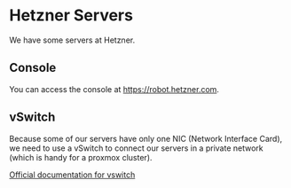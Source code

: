 # Hetzner Servers

We have some servers at Hetzner.

## Console

You can access the console at https://robot.hetzner.com.

## vSwitch

Because some of our servers have only one NIC (Network Interface Card),
we need to use a vSwitch to connect our servers in a private network
(which is handy for a proxmox cluster).

[Official documentation for vswitch](https://docs.hetzner.com/robot/dedicated-server/network/vswitch/)